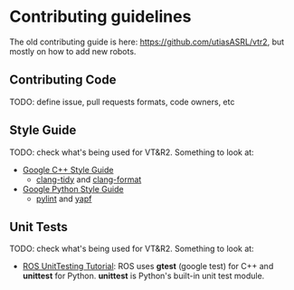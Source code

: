 # Contributing guidelines

The old contributing guide is here: https://github.com/utiasASRL/vtr2, but mostly on how to add new robots.

## Contributing Code

TODO: define issue, pull requests formats, code owners, etc

## Style Guide

TODO: check what's being used for VT&R2. Something to look at:
- [Google C++ Style Guide](https://google.github.io/styleguide/cppguide.html)
  - [clang-tidy](https://clang.llvm.org/extra/clang-tidy/) and [clang-format](https://clang.llvm.org/docs/ClangFormat.html)
- [Google Python Style Guide](https://google.github.io/styleguide/pyguide.html)
  - [pylint](https://www.pylint.org/) and [yapf](https://github.com/google/yapf)

## Unit Tests

TODO: check what's being used for VT&R2. Something to look at:
- [ROS UnitTesting Tutorial](http://wiki.ros.org/Quality/Tutorials/UnitTesting): ROS uses **gtest** (google test) for C++ and **unittest** for Python. **unittest** is Python's built-in unit test module.